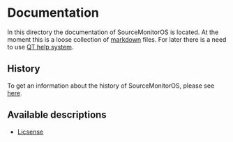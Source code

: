 # Documentation

In this directory the documentation of SourceMonitorOS is located. At the moment this is a loose collection of [markdown][markdown_github] files. For later there is a need to use [QT help system][qt_help].

## History

To get an information about the history of SourceMonitorOS, please see [here][file_history].

## Available descriptions

- [Licsense][doc_license]

[doc_license]: ./smcore/license.md
[file_history]: ./history.md
[markdown_github]: https://docs.github.com/en/get-started/writing-on-github/getting-started-with-writing-and-formatting-on-github/basic-writing-and-formatting-syntax
[qt_help]: https://doc.qt.io/qt-6.2/qthelp-framework.html
